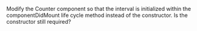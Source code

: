 Modify the Counter component so that the interval is initialized within the componentDidMount life cycle method instead of the constructor. Is the constructor still required?
